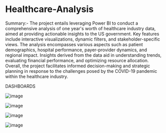# Healthcare-Analysis

Summary:-
The project entails leveraging Power BI to conduct a comprehensive analysis of one year's worth of healthcare industry data, aimed at providing actionable insights to the US government. Key features include interactive visualizations, dynamic filters, and stakeholder-specific views. The analysis encompasses various aspects such as patient demographics, hospital performance, payer-provider dynamics, and regional impact. Insights derived from the data aid in understanding trends, evaluating financial performance, and optimizing resource allocation. Overall, the project facilitates informed decision-making and strategic planning in response to the challenges posed by the COVID-19 pandemic within the healthcare industry.


DASHBOARDS 

![image](https://github.com/madhavyawale7/Healthcare-Analysis/assets/159420665/861ca4d2-a8ce-49d6-a709-165237cf870c)

![image](https://github.com/madhavyawale7/Healthcare-Analysis/assets/159420665/7e8d6c8f-d2db-45d2-8127-9a966273350b)

![image](https://github.com/madhavyawale7/Healthcare-Analysis/assets/159420665/f0f3273c-56d7-4b23-b075-0cf4c33aca6c)

![image](https://github.com/madhavyawale7/Healthcare-Analysis/assets/159420665/35845077-94fd-441a-a03a-004de9d74f8c)



